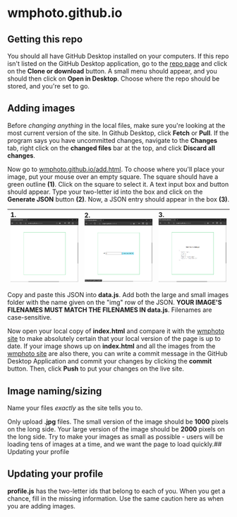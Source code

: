 # wmphoto.github.io

## Getting this repo 

You should all have GitHub Desktop installed on your computers. If this repo isn't listed on the GitHub Desktop application, go to the <a href="https://github.com/wmphoto/wmphoto.github.io">repo page</a> and click on the **Clone or download** button. A small menu should appear, and you should then click on **Open in Desktop**. Choose where the repo should be stored, and you're set to go.

## Adding images 

Before *changing anything* in the local files, make sure you're looking at the most current version of the site. In Github Desktop, click **Fetch** or **Pull**. If the program says you have uncommitted changes, navigate to the **Changes** tab, right click on the **changed files** bar at the top, and click **Discard all changes**. 

Now go to <a href="https://wmphoto.github.io/add.html">wmphoto.github.io/add.html</a>. To choose where you'll place your image, put your mouse over an empty square. The square should have a green outline **(1)**.  Click on the square to select it. A text input box and button should appear. Type your two-letter id into the box and click on the **Generate JSON** button **(2)**. Now, a JSON entry should appear in the box **(3)**. 

| 1.![](README/add-01.png) | 2.![](README/add-02.png) | 3.![](README/add-03.png) |
| :----------------------- | :----------------------- | :----------------------- |

Copy and paste this JSON into **data.js**. Add both the large and small images folder with the name given on the "img" row of the JSON. **YOUR IMAGE'S FILENAMES MUST MATCH THE FILENAMES IN data.js**. Filenames are case-sensitive.

Now open your local copy of **index.html** and compare it with the <a href="https://wmphoto.github.io">wmphoto site</a> to make absolutely certain that your local version of the page is up to date. If your image shows up on **index.html** and all the images from the <a href="https://wmphoto.github.io">wmphoto site</a> are also there, you can write a commit message in the GitHub Desktop Application and commit your changes by clicking the **commit** button. Then, click **Push** to put your changes on the live site.

## Image naming/sizing

Name your files *exactly* as the site tells you to.

Only upload **.jpg** files. The small version of the image should be **1000** pixels on the long side. Your large version of the image should be **2000** pixels on the long side. Try to make your images as small as possible - users will be loading tens of images at a time, and we want the page to load quickly.## Updating your profile

## Updating your profile

**profile.js** has the two-letter ids that belong to each of you. When you get a chance, fill in the missing information. Use the same caution here as when you are adding images.
